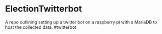 # ElectionTwitterbot
A repo outlining setting up a twitter bot on a raspberry pi with a MariaDB to host the collected data.
#twitterbot
